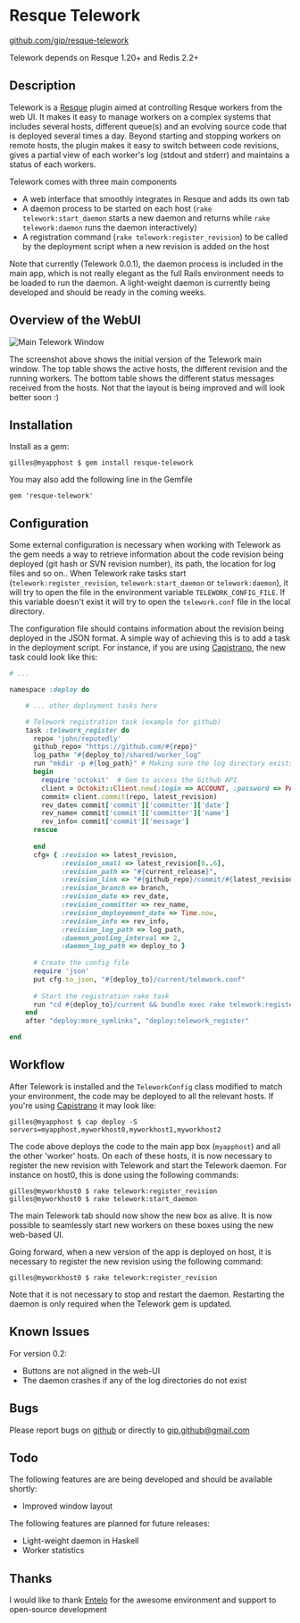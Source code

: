 Resque Telework
===============

[github.com/gip/resque-telework](https://github.com/gip/resque-telework)

Telework depends on Resque 1.20+ and Redis 2.2+

Description
-----------

Telework is a [Resque](https://github.com/defunkt/resque) plugin aimed at controlling Resque workers from the web UI. It makes it easy to manage workers on a complex systems that includes several hosts, different queue(s) and an evolving source code that is deployed several times a day. Beyond starting and stopping workers on remote hosts, the plugin makes it easy to switch between code revisions, gives a partial view of each worker's log (stdout and stderr) and maintains a status of each workers.

Telework comes with three main components

* A web interface that smoothly integrates in Resque and adds its own tab
* A daemon process to be started on each host (`rake telework:start_daemon` starts a new daemon and returns while `rake telework:daemon` runs the daemon interactively)
* A registration command (`rake telework:register_revision`) to be called by the deployment script when a new revision is added on the host

Note that currently (Telework 0.0.1), the daemon process is included in the main app, which is not really elegant as the full Rails environment needs to be loaded to run the daemon. A light-weight daemon is currently being developed and should be ready in the coming weeks.

Overview of the WebUI
---------------------

![Main Telework Window](https://github.com/gip/resque-telework/raw/master/doc/screenshots/view_overview.png)

The screenshot above shows the initial version of the Telework main window. The top table shows the active hosts, the different revision and the running workers. The bottom table shows the different status messages received from the hosts. Not that the layout is being improved and will look better soon :)

Installation
------------

Install as a gem:

```
gilles@myapphost $ gem install resque-telework
```

You may also add the following line in the Gemfile

```
gem 'resque-telework'
```

Configuration
-------------

Some external configuration is necessary when working with Telework as the gem needs a way to retrieve information about the code revision being deployed (git hash or SVN revision number), its path, the location for log files and so on.. When Telework rake tasks start (`telework:register_revision`, `telework:start_daemon` or `telework:daemon`), it will try to open the file in the environment variable `TELEWORK_CONFIG_FILE`. If this variable doesn't exist it will try to open the `telework.conf` file in the local directory.

The configuration file should contains information about the revision being deployed in the JSON format. A simple way of achieving this is to add a task in the deployment script. For instance, if you are using [Capistrano](https://github.com/capistrano/capistrano), the new task could look like this:

```ruby
# ...

namespace :deploy do

    # ... other deployment tasks here

    # Telework registration task (example for github)
    task :telework_register do
      repo= 'john/reputedly'                                                         # <<< Change your Github repo name here 
      github_repo= "https://github.com/#{repo}"
      log_path= "#{deploy_to}/shared/worker_log"                                     # <<< Change paths to the log files here
      run "mkdir -p #{log_path}" # Making sure the log directory exists
      begin 
        require 'octokit'  # Gem to access the Github API
        client = Octokit::Client.new(:login => ACCOUNT, :password => PASSWORD )      # <<< Put your Github credentials here
        commit= client.commit(repo, latest_revision)
        rev_date= commit['commit']['committer']['date']
        rev_name= commit['commit']['committer']['name']
        rev_info= commit['commit']['message']
      rescue                                                                         # No big deal if there is a problem accessing Github, 
                                                                                     #   the info fields will just remain empty
      end
      cfg= { :revision => latest_revision,                                           # latest_revison, current_release, branch,...
             :revision_small => latest_revision[0..6],                               #   are defined by Capistrano
             :revision_path => "#{current_release}",
             :revision_link => "#{github_repo}/commit/#{latest_revision}",
             :revision_branch => branch,
             :revision_date => rev_date,
             :revision_committer => rev_name,
             :revision_deployement_date => Time.now,
             :revision_info => rev_info,
             :revision_log_path => log_path,
             :daemon_pooling_interval => 2,
             :daemon_log_path => deploy_to }
      
      # Create the config file
      require 'json' 
      put cfg.to_json, "#{deploy_to}/current/telework.conf"
      
      # Start the registration rake task
      run "cd #{deploy_to}/current && bundle exec rake telework:register_revision --trace"
    end
    after "deploy:more_symlinks", "deploy:telework_register"                          # <<< Schedule the task at the end of deployment

end
```

Workflow
--------

After Telework is installed and the `TeleworkConfig` class modified to match your environment, the code may be deployed to all the relevant hosts. If you're using [Capistrano](https://github.com/capistrano/capistrano) it may look like:

```
gilles@myapphost $ cap deploy -S servers=myapphost,myworkhost0,myworkhost1,myworkhost2
```

The code above deploys the code to the main app box (`myapphost`) and all the other 'worker' hosts. On each of these hosts, it is now necessary to register the new revision with Telework and start the Telework daemon. For instance on host0, this is done using the following commands:

```
gilles@myworkhost0 $ rake telework:register_revision
gilles@myworkhost0 $ rake telework:start_daemon
```

The main Telework tab should now show the new box as alive. It is now possible to seamlessly start new workers on these boxes using the new web-based UI.

Going forward, when a new version of the app is deployed on host, it is necessary to register the new revision using the following command:

```
gilles@myworkhost0 $ rake telework:register_revision
```
Note that it is not necessary to stop and restart the daemon. Restarting the daemon is only required when the Telework gem is updated.

Known Issues
------------

For version 0.2:

* Buttons are not aligned in the web-UI
* The daemon crashes if any of the log directories do not exist

Bugs
----

Please report bugs on [github](https://github.com/gip/resque-telework/issues) or directly to [gip.github@gmail.com](gip.github@gmail.com)

Todo
----

The following features are are being developed and should be available shortly:

* Improved window layout

The following features are planned for future releases:

* Light-weight daemon in Haskell
* Worker statistics

Thanks
------

I would like to thank [Entelo](http://www.entelo.com/) for the awesome environment and support to open-source development 
